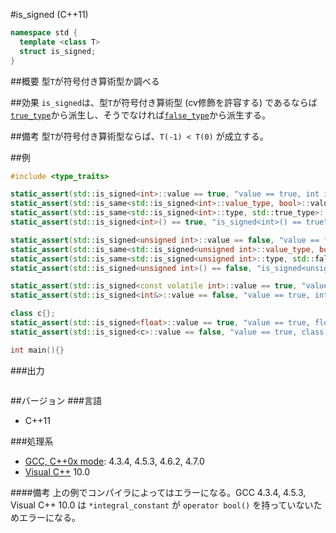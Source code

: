 #is_signed (C++11)
```cpp
namespace std {
  template <class T>
  struct is_signed;
}
```

##概要
型`T`が符号付き算術型か調べる


##効果
`is_signed`は、型`T`が符号付き算術型 (cv修飾を許容する) であるならば[`true_type`](./integral_constant-true_type-false_type.md)から派生し、そうでなければ[`false_type`](./integral_constant-true_type-false_type.md)から派生する。


##備考
型`T`が符号付き算術型ならば、`T(-1) < T(0)` が成立する。


##例
```cpp
#include <type_traits>

static_assert(std::is_signed<int>::value == true, "value == true, int is signed");
static_assert(std::is_same<std::is_signed<int>::value_type, bool>::value, "value_type == bool");
static_assert(std::is_same<std::is_signed<int>::type, std::true_type>::value, "type == true_type");
static_assert(std::is_signed<int>() == true, "is_signed<int>() == true");

static_assert(std::is_signed<unsigned int>::value == false, "value == false, unsigned int is not signed");
static_assert(std::is_same<std::is_signed<unsigned int>::value_type, bool>::value, "value_type == bool");
static_assert(std::is_same<std::is_signed<unsigned int>::type, std::false_type>::value, "type == false_type");
static_assert(std::is_signed<unsigned int>() == false, "is_signed<unsigned int>() == false");

static_assert(std::is_signed<const volatile int>::value == true, "value == true, const volatile int is signed");
static_assert(std::is_signed<int&>::value == false, "value == true, int& is not signed");

class c{};
static_assert(std::is_signed<float>::value == true, "value == true, float is signed");
static_assert(std::is_signed<c>::value == false, "value == true, class is not signed");

int main(){}
```

###出力
```
```

##バージョン
###言語
- C++11

###処理系
- [GCC, C++0x mode](/implementation#gcc.md): 4.3.4, 4.5.3, 4.6.2, 4.7.0
- [Visual C++](/implementation#visual_cpp.md) 10.0

####備考
上の例でコンパイラによってはエラーになる。GCC 4.3.4, 4.5.3, Visual C++ 10.0 は `*integral_constant` が `operator bool()` を持っていないためエラーになる。


